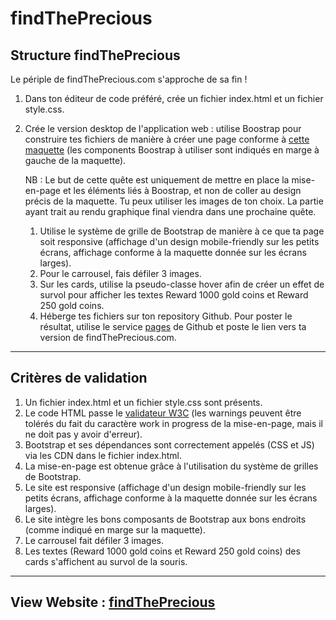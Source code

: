 # findThePrecious


## Structure findThePrecious

Le périple de findThePrecious.com s'approche de sa fin !
1. Dans ton éditeur de code préféré, crée un fichier index.html et un fichier style.css.
2. Crée le version desktop de l'application web : utilise Boostrap pour construire tes fichiers de manière à créer une page conforme à [cette maquette](http://images.innoveduc.fr//integration_parcours/css/css_bootstrap/maquette-with-annotations.png) (les components Boostrap à utiliser sont indiqués en marge à gauche de la maquette).

    NB : Le but de cette quête est uniquement de mettre en place la mise-en-page et les éléments liés à Boostrap, et non de coller au design précis de la maquette. Tu peux utiliser les images de ton choix. La partie ayant trait au rendu graphique final viendra dans une prochaine quête.
    1. Utilise le système de grille de Bootstrap de manière à ce que ta page soit responsive (affichage d'un design mobile-friendly sur les petits écrans, affichage conforme à la maquette donnée sur les écrans larges).
    2. Pour le carrousel, fais défiler 3 images.
    3. Sur les cards, utilise la pseudo-classe hover afin de créer un effet de survol pour afficher les textes Reward 1000 gold coins et Reward 250 gold coins.
    4. Héberge tes fichiers sur ton repository Github. Pour poster le résultat, utilise le service [pages](https://pages.github.com/) de Github et poste le lien vers ta version de findThePrecious.com.

---
## Critères de validation

 1. Un fichier index.html et un fichier style.css sont présents.
 2. Le code HTML passe le [validateur W3C](https://validator.w3.org/) (les warnings peuvent être tolérés du fait du caractère work in progress de la mise-en-page, mais il ne doit pas y avoir d'erreur).
 3. Bootstrap et ses dépendances sont correctement appelés (CSS et JS) via les CDN dans le fichier index.html.
 4. La mise-en-page est obtenue grâce à l'utilisation du système de grilles de Bootstrap.
 5. Le site est responsive (affichage d'un design mobile-friendly sur les petits écrans, affichage conforme à la maquette donnée sur les écrans larges).
 6. Le site intègre les bons composants de Bootstrap aux bons endroits (comme indiqué en marge sur la maquette).
 7. Le carrousel fait défiler 3 images.
 8. Les textes (Reward 1000 gold coins et Reward 250 gold coins) des cards s'affichent au survol de la souris.

---

## View Website : [findThePrecious](lgiacalo.github.io/findThePrecious/)